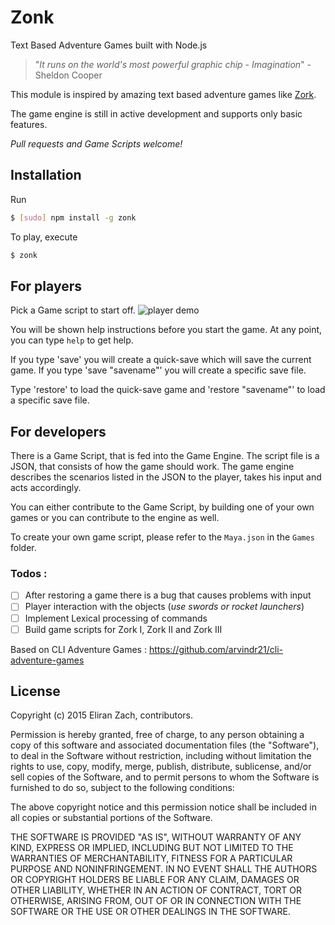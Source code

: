# Zonk 

Text Based Adventure Games built with Node.js

> "_It runs on the world's most powerful graphic chip - Imagination_" - Sheldon Cooper

This module is inspired by amazing text based adventure games like [Zork](http://www.infocom-if.org/downloads/downloads.html). 

The game engine is still in active development and supports only basic features. 

_Pull requests and Game Scripts welcome!_

## Installation
Run 
```bash
$ [sudo] npm install -g zonk
```

To play, execute
```bash
$ zonk
```

## For players
Pick a Game script to start off. 
![player demo](https://raw.githubusercontent.com/arvindr21/cli-adventure-games/master/demos/demo_player.gif)

You will be shown help instructions before you start the game. At any point, you can type `help` to get help.

If you type 'save' you will create a quick-save which will save the current game.
If you type 'save "savename"' you will create a specific save file.

Type 'restore' to load the quick-save game and 'restore "savename"' to load a specific save file.


## For developers
There is a Game Script, that is fed into the Game Engine. The script file is a JSON, that consists of how the game should work. The game engine describes the scenarios listed in the JSON to the player, takes his input and acts accordingly.

You can either contribute to the Game Script, by building one of your own games or you can contribute to the engine as well. 

To create your own game script, please refer to the `Maya.json` in the `Games` folder.

### Todos :  
* [ ] After restoring a game there is a bug that causes problems with input
* [ ] Player interaction with the objects (_use swords or rocket launchers_)
* [ ] Implement Lexical processing of commands
* [ ] Build game scripts for Zork I, Zork II and Zork III

Based on CLI Adventure Games : https://github.com/arvindr21/cli-adventure-games

## License

Copyright (c) 2015 Eliran Zach, contributors.

Permission is hereby granted, free of charge, to any person
obtaining a copy of this software and associated documentation
files (the "Software"), to deal in the Software without
restriction, including without limitation the rights to use,
copy, modify, merge, publish, distribute, sublicense, and/or sell
copies of the Software, and to permit persons to whom the
Software is furnished to do so, subject to the following
conditions:

The above copyright notice and this permission notice shall be
included in all copies or substantial portions of the Software.

THE SOFTWARE IS PROVIDED "AS IS", WITHOUT WARRANTY OF ANY KIND,
EXPRESS OR IMPLIED, INCLUDING BUT NOT LIMITED TO THE WARRANTIES
OF MERCHANTABILITY, FITNESS FOR A PARTICULAR PURPOSE AND
NONINFRINGEMENT. IN NO EVENT SHALL THE AUTHORS OR COPYRIGHT
HOLDERS BE LIABLE FOR ANY CLAIM, DAMAGES OR OTHER LIABILITY,
WHETHER IN AN ACTION OF CONTRACT, TORT OR OTHERWISE, ARISING
FROM, OUT OF OR IN CONNECTION WITH THE SOFTWARE OR THE USE OR
OTHER DEALINGS IN THE SOFTWARE.
